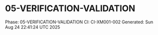 # 05-VERIFICATION-VALIDATION
Phase: 05-VERIFICATION-VALIDATION
CI: CI-XM001-002
Generated: Sun Aug 24 22:41:24 UTC 2025
